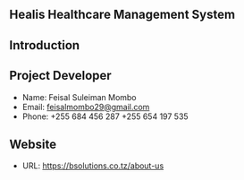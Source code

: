 ## Healis Healthcare Management System


## Introduction


## Project Developer
- Name: Feisal Suleiman Mombo
- Email: feisalmombo29@gmail.com
- Phone: +255 684 456 287 +255 654 197 535


## Website
- URL: https://bsolutions.co.tz/about-us
